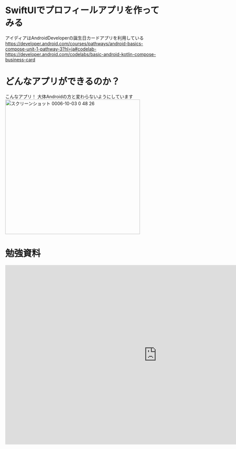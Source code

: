 SwiftUIでプロフィールアプリを作ってみる
===

アイディアはAndroidDeveloperの誕生日カードアプリを利用している
https://developer.android.com/courses/pathways/android-basics-compose-unit-1-pathway-3?hl=ja#codelab-https://developer.android.com/codelabs/basic-android-kotlin-compose-business-card

# どんなアプリができるのか？

こんなアプリ！
大体Androidの方と変わらないようにしています
<img width="427" alt="スクリーンショット 0006-10-03 0 48 26" src="https://github.com/user-attachments/assets/784781e9-baf1-4198-a748-6b5c055951a8">

# 勉強資料
<iframe src="https://docs.google.com/presentation/d/e/2PACX-1vSKTowaWOj2o2qn7TP-E97vOGbS71MtJ7HapkQiqD_3pD2lZqJPkHjsT3ZxGqy2mK5YQk0afZ_m8deu/embed?start=false&loop=false&delayms=3000" frameborder="0" width="960" height="569" allowfullscreen="true" mozallowfullscreen="true" webkitallowfullscreen="true"></iframe>
